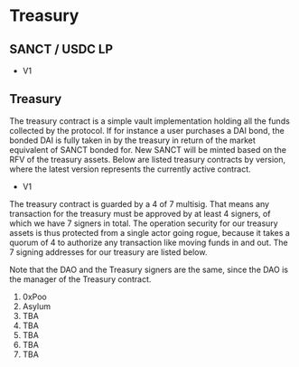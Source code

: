 # Treasury

## SANCT / USDC LP

* V1

## Treasury

The treasury contract is a simple vault implementation holding all the funds
collected by the protocol. If for instance a user purchases a DAI bond, the
bonded DAI is fully taken in by the treasury in return of the market equivalent
of SANCT bonded for. New SANCT will be minted based on the RFV of the treasury
assets. Below are listed treasury contracts by version, where the latest version
represents the currently active contract.

* V1

The treasury contract is guarded by a 4 of 7 multisig. That means any
transaction for the treasury must be approved by at least 4 signers, of which we
have 7 signers in total. The operation security for our treasury assets is thus
protected from a single actor going rogue, because it takes a quorum of 4 to
authorize any transaction like moving funds in and out. The 7 signing addresses
for our treasury are listed below.

Note that the DAO and the Treasury signers are the same, since the DAO is the
manager of the Treasury contract.

1. 0xPoo
2. Asylum
3. TBA
4. TBA
5. TBA
6. TBA
7. TBA